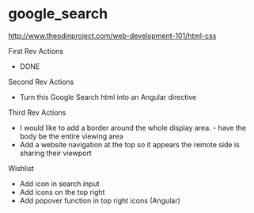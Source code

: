 # google_search
http://www.theodinproject.com/web-development-101/html-css

First Rev Actions

- DONE

Second Rev Actions

- Turn this Google Search html into an Angular directive


Third Rev Actions

- I would like to add a border around the whole display area. - have the body be the entire viewing area
- Add a website navigation at the top so it appears the remote side is sharing their viewport


Wishlist

- Add icon in search input
- Add icons on the top right
- Add popover function in top right icons (Angular)
